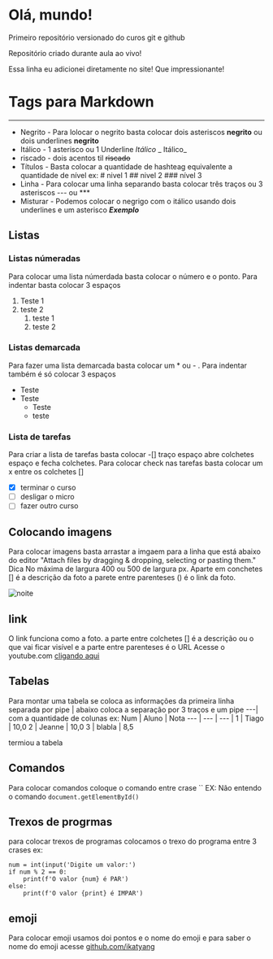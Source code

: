 # Olá, mundo!
 Primeiro repositório versionado do curos git e github

Repositório criado  durante aula ao vivo!

Essa linha eu adicionei diretamente no site! Que impressionante!

# Tags para Markdown
***
* Negrito - Para lolocar o negrito basta colocar dois asteriscos **negrito** ou dois underlines __negrito__
* Itálico - 1 asterisco ou 1 Underline *Itálico* _ Itálico_
* riscado - dois acentos til ~~riscado~~
* Títulos -  Basta colocar a quantidade de hashteag equivalente a quantidade de nível ex: # nivel 1 ## nivel 2 ### nível 3
* Linha - Para colocar uma linha separando basta colocar três traços ou 3 asteriscos --- ou ***
*  Misturar - Podemos colocar o negrigo com o itálico usando dois underlines e um asterisco __*Exemplo*__
## Listas
### Listas númeradas
Para colocar uma lista númerdada basta colocar o número e o ponto. Para indentar basta colocar 3 espaços  
1. Teste 1
2. teste 2
   1. teste 1
   2. teste 2
### Listas demarcada
Para fazer uma lista demarcada basta colocar um * ou - . Para indentar também é só colocar 3 espaços
* Teste
* Teste 
   * Teste
   * teste
### Lista de tarefas
Para criar a lista de tarefas basta colocar -[] traço espaço abre colchetes espaço e fecha colchetes. Para colocar check nas tarefas basta colocar um x entre os colchetes []
- [x] terminar o curso 
- [ ] desligar o micro 
- [ ] fazer outro curso

## Colocando imagens
Para colocar imagens basta arrastar a imgaem para a linha que está abaixo do editor "Attach files by dragging & dropping, selecting or pasting them." 
Dica No máxima de largura 400 ou 500 de largura px. Aparte em conchetes [] é a descrição da foto a parete entre parenteses () é o link da foto.

![noite](https://user-images.githubusercontent.com/108586531/177046233-e2032b1b-4b1f-4494-8be5-4ffbce54299c.jpg)

## link
O link funciona como a foto. a parte entre colchetes [] é a descrição ou o que vai ficar visível e a parte entre parenteses é o URL
Acesse o youtube.com [cligando aqui ](https://youtube.com)

## Tabelas 
Para montar uma tabela se coloca as informações da primeira linha separada por pipe | abaixo coloca a separação por 3 traços e um pipe ---| com a quantidade de colunas 
ex:
Num | Aluno | Nota
--- | --- | --- | 
1 | Tiago | 10,0
2 | Jeanne | 10,0
3 | blabla | 8,5

termiou a tabela 

## Comandos
Para colocar comandos coloque o comando entre crase `` EX:
Não entendo o comando `document.getElementById() ` 
## Trexos de progrmas 
para colocar trexos de programas colocamos o trexo do programa entre 3 crases ex:
```
num = int(input('Digite um valor:')
if num % 2 == 0:
    print(f'O valor {num} é PAR')
else: 
    print(f'O valor {print} é IMPAR')
```

## emoji 
Para colocar emoji usamos doi pontos e o nome do emoji e para saber o nome do emoji acesse [github.com/ikatyang](github.com/ikatyang) 










